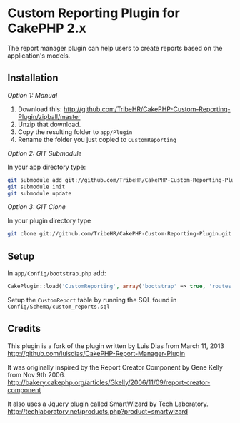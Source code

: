 # Custom Reporting Plugin for CakePHP 2.x  
The report manager plugin can help users to create reports based on the application's models.

## Installation  
_Option 1: Manual_

1. Download this: http://github.com/TribeHR/CakePHP-Custom-Reporting-Plugin/zipball/master
2. Unzip that download.
3. Copy the resulting folder to `app/Plugin`
4. Rename the folder you just copied to `CustomReporting`

_Option 2: GIT Submodule_

In your app directory type:
```bash
git submodule add git://github.com/TribeHR/CakePHP-Custom-Reporting-Plugin.git Plugin/CustomReporting
git submodule init
git submodule update
```

_Option 3: GIT Clone_

In your plugin directory type
```bash
git clone git://github.com/TribeHR/CakePHP-Custom-Reporting-Plugin.git CustomReporting
```

## Setup

In `app/Config/bootstrap.php` add:
```php
CakePlugin::load('CustomReporting', array('bootstrap' => true, 'routes' => true));
````

Setup the `CustomReport` table by running the SQL found in  `Config/Schema/custom_reports.sql`

## Credits

This plugin is a fork of the plugin written by Luis Dias from March 11, 2013
http://github.com/luisdias/CakePHP-Report-Manager-Plugin

It was originally inspired by the Report Creator Component by Gene Kelly from Nov 9th 2006.  
http://bakery.cakephp.org/articles/Gkelly/2006/11/09/report-creator-component  

It also uses a Jquery plugin called SmartWizard by Tech Laboratory.  
http://techlaboratory.net/products.php?product=smartwizard  


